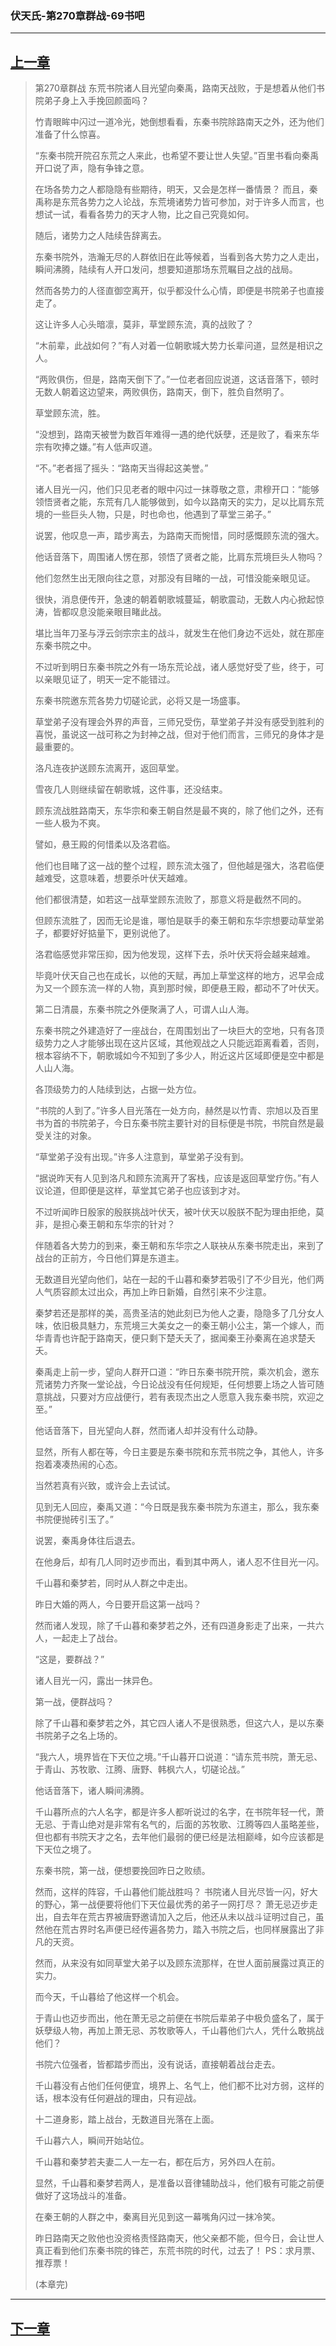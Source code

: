 ### 伏天氏-第270章群战-69书吧

--------
[上一章](./81ae5b55d235dc431936a8e767ee21b6.md)
--------


>
>
>
>第270章群战
>东荒书院诸人目光望向秦禹，路南天战败，于是想着从他们书院弟子身上入手挽回颜面吗？
>
>竹青眼眸中闪过一道冷光，她倒想看看，东秦书院除路南天之外，还为他们准备了什么惊喜。
>
>“东秦书院开院召东荒之人来此，也希望不要让世人失望。”百里书看向秦禹开口说了声，隐有争锋之意。
>
>在场各势力之人都隐隐有些期待，明天，又会是怎样一番情景？
>而且，秦禹称是东荒各势力之人论战，东荒境诸势力皆可参加，对于许多人而言，也想试一试，看看各势力的天才人物，比之自己究竟如何。
>
>随后，诸势力之人陆续告辞离去。
>
>东秦书院外，浩瀚无尽的人群依旧在此等候着，当看到各大势力之人走出，瞬间沸腾，陆续有人开口发问，想要知道那场东荒瞩目之战的战局。
>
>然而各势力的人径直御空离开，似乎都没什么心情，即便是书院弟子也直接走了。
>
>这让许多人心头暗凛，莫非，草堂顾东流，真的战败了？
>
>“木前辈，此战如何？”有人对着一位朝歌城大势力长辈问道，显然是相识之人。
>
>“两败俱伤，但是，路南天倒下了。”一位老者回应说道，这话音落下，顿时无数人朝着这边望来，两败俱伤，路南天，倒下，胜负自然明了。
>
>草堂顾东流，胜。
>
>“没想到，路南天被誉为数百年难得一遇的绝代妖孽，还是败了，看来东华宗有吹捧之嫌。”有人低声叹道。
>
>“不。”老者摇了摇头：“路南天当得起这美誉。”
>
>诸人目光一闪，他们只见老者的眼中闪过一抹尊敬之意，肃穆开口：“能够领悟贤者之能，东荒有几人能够做到，如今以路南天的实力，足以比肩东荒境的一些巨头人物，只是，时也命也，他遇到了草堂三弟子。”
>
>说罢，他叹息一声，踏步离去，为路南天而惋惜，同时感慨顾东流的强大。
>
>他话音落下，周围诸人愣在那，领悟了贤者之能，比肩东荒境巨头人物吗？
>
>他们忽然生出无限向往之意，对那没有目睹的一战，可惜没能亲眼见证。
>
>很快，消息便传开，急速的朝着朝歌城蔓延，朝歌震动，无数人内心掀起惊涛，皆都叹息没能亲眼目睹此战。
>
>堪比当年刀圣与浮云剑宗宗主的战斗，就发生在他们身边不远处，就在那座东秦书院之中。
>
>不过听到明日东秦书院之外有一场东荒论战，诸人感觉好受了些，终于，可以亲眼见证了，明天一定不能错过。
>
>东秦书院邀东荒各势力切磋论武，必将又是一场盛事。
>
>草堂弟子没有理会外界的声音，三师兄受伤，草堂弟子并没有感受到胜利的喜悦，虽说这一战可称之为封神之战，但对于他们而言，三师兄的身体才是最重要的。
>
>洛凡连夜护送顾东流离开，返回草堂。
>
>雪夜几人则继续留在朝歌城，这件事，还没结束。
>
>顾东流战胜路南天，东华宗和秦王朝自然是最不爽的，除了他们之外，还有一些人极为不爽。
>
>譬如，悬王殿的何惜柔以及洛君临。
>
>他们也目睹了这一战的整个过程，顾东流太强了，但他越是强大，洛君临便越难受，这意味着，想要杀叶伏天越难。
>
>他们都很清楚，如若这一战草堂顾东流败了，那意义将是截然不同的。
>
>但顾东流胜了，因而无论是谁，哪怕是联手的秦王朝和东华宗想要动草堂弟子，都要好好掂量下，更别说他了。
>
>洛君临感觉非常压抑，因为他发现，这样下去，杀叶伏天将会越来越难。
>
>毕竟叶伏天自己也在成长，以他的天赋，再加上草堂这样的地方，迟早会成为又一个顾东流一样的人物，真到那时候，即便悬王殿，都动不了叶伏天。
>
>第二日清晨，东秦书院之外便聚满了人，可谓人山人海。
>
>东秦书院之外建造好了一座战台，在周围划出了一块巨大的空地，只有各顶级势力之人才能够出现在这片区域，其他观战之人只能远距离看着，否则，根本容纳不下，朝歌城如今不知到了多少人，附近这片区域即便是空中都是人山人海。
>
>各顶级势力的人陆续到达，占据一处方位。
>
>“书院的人到了。”许多人目光落在一处方向，赫然是以竹青、宗旭以及百里书为首的书院弟子，今日东秦书院主要针对的目标便是书院，书院自然是最受关注的对象。
>
>“草堂弟子没有出现。”许多人注意到，草堂弟子没有到。
>
>“据说昨天有人见到洛凡和顾东流离开了客栈，应该是返回草堂疗伤。”有人议论道，但即便是这样，草堂其它弟子也应该到才对。
>
>不过听闻昨日殷家的殷朕挑战叶伏天，被叶伏天以殷朕不配为理由拒绝，莫非，是担心秦王朝和东华宗的针对？
>
>伴随着各大势力的到来，秦王朝和东华宗之人联袂从东秦书院走出，来到了战台的正前方，今日他们算是东道主。
>
>无数道目光望向他们，站在一起的千山暮和秦梦若吸引了不少目光，他们两人气质容颜太过出众，再加上昨日新婚，自然引来不少注意。
>
>秦梦若还是那样的美，高贵圣洁的她此刻已为他人之妻，隐隐多了几分女人味，依旧极具魅力，东荒境三大美女之一的秦王朝小公主，第一个嫁人，而华青青也许配于路南天，便只剩下楚夭夭了，据闻秦王孙秦离在追求楚夭夭。
>
>秦禹走上前一步，望向人群开口道：“昨日东秦书院开院，乘次机会，邀东荒诸势力齐聚一堂论战，今日论战没有任何规矩，任何想要上场之人皆可随意挑战，只要对方应战便行，若有表现杰出之人愿意入我东秦书院，欢迎之至。”
>
>他话音落下，目光望向人群，然而诸人却并没有什么动静。
>
>显然，所有人都在等，今日主要是东秦书院和东荒书院之争，其他人，许多抱着凑凑热闹的心态。
>
>当然若真有兴致，或许会上去试试。
>
>见到无人回应，秦禹又道：“今日既是我东秦书院为东道主，那么，我东秦书院便抛砖引玉了。”
>
>说罢，秦禹身体往后退去。
>
>在他身后，却有几人同时迈步而出，看到其中两人，诸人忍不住目光一闪。
>
>千山暮和秦梦若，同时从人群之中走出。
>
>昨日大婚的两人，今日要开启这第一战吗？
>
>然而诸人发现，除了千山暮和秦梦若之外，还有四道身影走了出来，一共六人，一起走上了战台。
>
>“这是，要群战？”
>
>诸人目光一闪，露出一抹异色。
>
>第一战，便群战吗？
>
>除了千山暮和秦梦若之外，其它四人诸人不是很熟悉，但这六人，是以东秦书院弟子之名上场的。
>
>“我六人，境界皆在下天位之境。”千山暮开口说道：“请东荒书院，萧无忌、于青山、苏牧歌、江腾、唐野、韩枫六人，切磋论战。”
>
>他话音落下，诸人瞬间沸腾。
>
>千山暮所点的六人名字，都是许多人都听说过的名字，在书院年轻一代，萧无忌、于青山绝对是非常有名气的，后面的苏牧歌、江腾等四人虽略差些，但也都有书院天才之名，去年他们最弱的便已经是法相巅峰，如今应该都是下天位之境了。
>
>东秦书院，第一战，便想要挽回昨日之败绩。
>
>然而，这样的阵容，千山暮他们能战胜吗？
>书院诸人目光尽皆一闪，好大的野心，第一战便要将他们下天位最优秀的弟子一网打尽？
>萧无忌迈步走出，自去年在荒古界被唐野邀请加入之后，他还从未以战斗证明过自己，虽然他在荒古界时名声便已经传遍各势力，踏入书院之后，也同样展露出了非凡的天资。
>
>然而，从来没有如同草堂大弟子以及顾东流那样，在世人面前展露过真正的实力。
>
>而今天，千山暮给了他这样一个机会。
>
>于青山也迈步而出，他在萧无忌之前便在书院后辈弟子中极负盛名了，属于妖孽级人物，再加上萧无忌、苏牧歌等人，千山暮他们六人，凭什么敢挑战他们？
>
>书院六位强者，皆都踏步而出，没有说话，直接朝着战台走去。
>
>千山暮没有占他们任何便宜，境界上、名气上，他们都不比对方弱，这样的话，根本没有任何避战的理由，只有迎战。
>
>十二道身影，踏上战台，无数道目光落在上面。
>
>千山暮六人，瞬间开始站位。
>
>千山暮和秦梦若夫妻二人一左一右，都在后方，另外四人在前。
>
>显然，千山暮和秦梦若两人，是准备以音律辅助战斗，他们极有可能之前便做好了这场战斗的准备。
>
>在秦王朝的人群之中，秦离目光见到这一幕嘴角闪过一抹冷笑。
>
>昨日路南天之败他也没资格责怪路南天，他父亲都不能，但今日，会让世人真正看到他们东秦书院的锋芒，东荒书院的时代，过去了！
>PS：求月票、推荐票！
>
>(本章完)
>
>

--------
[下一章](./03784e3dd74a5ba76cb7785cbd9d657f.md)
--------
